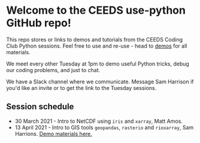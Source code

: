 # Welcome to the CEEDS use-python GitHub repo!

This repo stores or links to demos and tutorials from the CEEDS Coding Club Python sessions. Feel free to use and re-use - head to [demos](./demos) for all materials.

We meet every other Tuesday at 1pm to demo useful Python tricks, debug our coding problems, and just to chat.

We have a Slack channel where we communicate. Message Sam Harrison if you'd like an invite or to get the link to the Tuesday sessions.

## Session schedule

- 30 March 2021 - Intro to NetCDF using `iris` and `xarray`, Matt Amos.
- 13 April 2021 - Intro to GIS tools `geopandas`, `rasterio` and `rioxarray`, Sam Harrions. [Demo materials here.](demos/python-gis-demo)
